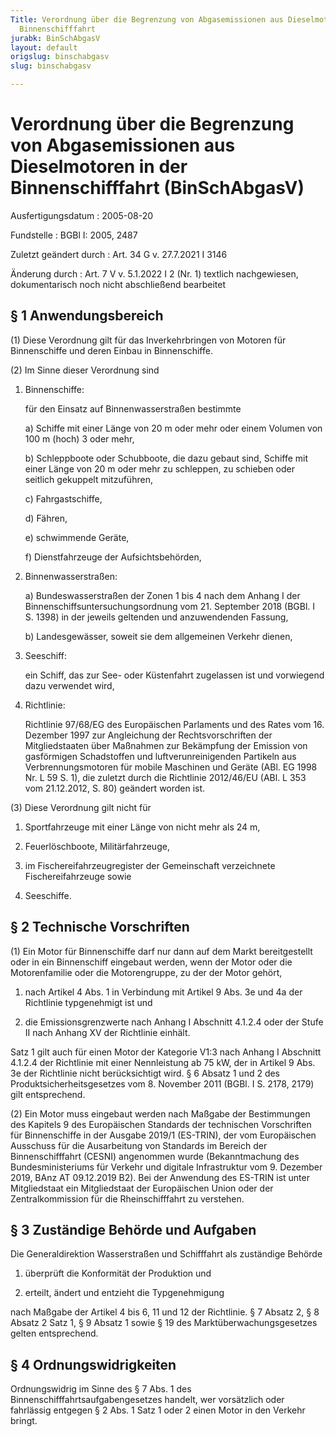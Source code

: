 ```yaml
---
Title: Verordnung über die Begrenzung von Abgasemissionen aus Dieselmotoren in der
  Binnenschifffahrt
jurabk: BinSchAbgasV
layout: default
origslug: binschabgasv
slug: binschabgasv

---
```


# Verordnung über die Begrenzung von Abgasemissionen aus Dieselmotoren in der Binnenschifffahrt (BinSchAbgasV)

Ausfertigungsdatum
:   2005-08-20

Fundstelle
:   BGBl I: 2005, 2487

Zuletzt geändert durch
:   Art. 34 G v. 27.7.2021 I 3146

Änderung durch
:   Art. 7 V v. 5.1.2022 I 2 (Nr. 1) textlich nachgewiesen, dokumentarisch noch nicht abschließend bearbeitet



## § 1 Anwendungsbereich

(1) Diese Verordnung gilt für das Inverkehrbringen von Motoren für
Binnenschiffe und deren Einbau in Binnenschiffe.

(2) Im Sinne dieser Verordnung sind

1.  Binnenschiffe:

    für den Einsatz auf Binnenwasserstraßen bestimmte

    a)  Schiffe mit einer Länge von 20 m oder mehr oder einem Volumen von 100
        m (hoch) 3 oder mehr,


    b)  Schleppboote oder Schubboote, die dazu gebaut sind, Schiffe mit einer
        Länge von 20 m oder mehr zu schleppen, zu schieben oder seitlich
        gekuppelt mitzuführen,


    c)  Fahrgastschiffe,


    d)  Fähren,


    e)  schwimmende Geräte,


    f)  Dienstfahrzeuge der Aufsichtsbehörden,





2.  Binnenwasserstraßen:

    a)  Bundeswasserstraßen der Zonen 1 bis 4 nach dem Anhang I der
        Binnenschiffsuntersuchungsordnung vom 21. September 2018 (BGBl. I S.
        1398) in der jeweils geltenden und anzuwendenden Fassung,


    b)  Landesgewässer, soweit sie dem allgemeinen Verkehr dienen,





3.  Seeschiff:

    ein Schiff, das zur See- oder Küstenfahrt zugelassen ist und
    vorwiegend dazu verwendet wird,


4.  Richtlinie:

    Richtlinie 97/68/EG des Europäischen Parlaments und des Rates vom 16.
    Dezember 1997 zur Angleichung der Rechtsvorschriften der
    Mitgliedstaaten über Maßnahmen zur Bekämpfung der Emission von
    gasförmigen Schadstoffen und luftverunreinigenden Partikeln aus
    Verbrennungsmotoren für mobile Maschinen und Geräte (ABl. EG 1998 Nr.
    L 59 S. 1), die zuletzt durch die Richtlinie 2012/46/EU (ABl. L 353
    vom 21.12.2012, S. 80) geändert worden ist.




(3) Diese Verordnung gilt nicht für

1.  Sportfahrzeuge mit einer Länge von nicht mehr als 24 m,


2.  Feuerlöschboote, Militärfahrzeuge,


3.  im Fischereifahrzeugregister der Gemeinschaft verzeichnete
    Fischereifahrzeuge sowie


4.  Seeschiffe.





## § 2 Technische Vorschriften

(1) Ein Motor für Binnenschiffe darf nur dann auf dem Markt
bereitgestellt oder in ein Binnenschiff eingebaut werden, wenn der
Motor oder die Motorenfamilie oder die Motorengruppe, zu der der Motor
gehört,

1.  nach Artikel 4 Abs. 1 in Verbindung mit Artikel 9 Abs. 3e und 4a der
    Richtlinie typgenehmigt ist und


2.  die Emissionsgrenzwerte nach Anhang I Abschnitt 4.1.2.4 oder der Stufe
    II nach Anhang XV der Richtlinie einhält.



Satz 1 gilt auch für einen Motor der Kategorie V1:3 nach Anhang I
Abschnitt 4.1.2.4 der Richtlinie mit einer Nennleistung ab 75 kW, der
in Artikel 9 Abs. 3e der Richtlinie nicht berücksichtigt wird. § 6
Absatz 1 und 2 des Produktsicherheitsgesetzes vom 8. November 2011
(BGBl. I S. 2178, 2179) gilt entsprechend.

(2) Ein Motor muss eingebaut werden nach Maßgabe der Bestimmungen des
Kapitels 9 des Europäischen Standards der technischen Vorschriften für
Binnenschiffe in der Ausgabe 2019/1 (ES-TRIN), der vom Europäischen
Ausschuss für die Ausarbeitung von Standards im Bereich der
Binnenschifffahrt (CESNI) angenommen wurde (Bekanntmachung des
Bundesministeriums für Verkehr und digitale Infrastruktur vom 9.
Dezember 2019, BAnz AT 09.12.2019 B2). Bei der Anwendung des ES-TRIN
ist unter Mitgliedstaat ein Mitgliedstaat der Europäischen Union oder
der Zentralkommission für die Rheinschifffahrt zu verstehen.


## § 3 Zuständige Behörde und Aufgaben

Die Generaldirektion Wasserstraßen und Schifffahrt als zuständige
Behörde

1.  überprüft die Konformität der Produktion und


2.  erteilt, ändert und entzieht die Typgenehmigung



nach Maßgabe der Artikel 4 bis 6, 11 und 12 der Richtlinie. § 7 Absatz
2, § 8 Absatz 2 Satz 1, § 9 Absatz 1 sowie § 19 des
Marktüberwachungsgesetzes gelten entsprechend.


## § 4 Ordnungswidrigkeiten

Ordnungswidrig im Sinne des § 7 Abs. 1 des
Binnenschifffahrtsaufgabengesetzes handelt, wer vorsätzlich oder
fahrlässig entgegen § 2 Abs. 1 Satz 1 oder 2 einen Motor in den
Verkehr bringt.

